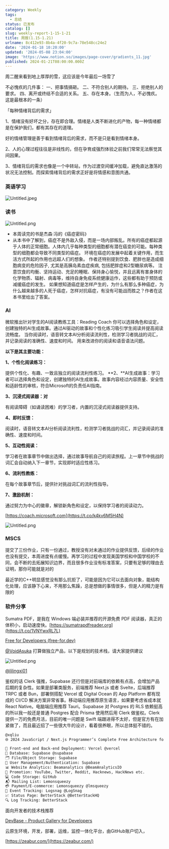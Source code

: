 ```yaml
---
category: Weekly
tags:
  - 总结
status: 已发布
catalog: []
slug: weekly-report-1-15-1-21
title: 周报(1.15-1.21)
urlname: 8c412e93-8b4a-4f20-9c7a-78e548cc24e2
date: '2024-01-18 10:20:00'
updated: '2024-05-08 23:04:00'
image: 'https://www.notion.so/images/page-cover/gradients_11.jpg'
published: 2024-01-21T08:00:00.000Z
---
```


周二醒来看到地上厚厚的雪，这应该是今年最后一场雪了


不必愧疚的几件事：
一、把事情搞砸。
二、不符合别人的期待。
三、拒绝别人的要求。
四、离开或终结不合适的关系。
五、存在本身。（生而为人，不必愧疚。这是最根本的一条）


「每种情绪背后的需求」


1、情绪没有好坏之分，存在即合理。情绪是人类不断进化的产物，每一种情绪都是在保护我们，都有其存在的道理。


好的情绪管理是善于看到情绪背后的需求，而不是只是看到情绪本身。


2、人的心理过程往往是非线性的，但在孕育成强烈体验之前我们常常无法察觉其间因果。


3、情绪背后的需求也像是一个中转站，作为过渡空间缓冲加载，避免直达激荡的状况无法控制。而探索情绪背后的需求正好是将情感和意图共通。


### 英语学习


![Untitled.jpeg](https://prod-files-secure.s3.us-west-2.amazonaws.com/5d24fe63-e567-4804-86f9-9fdc62e13082/faec46dc-9da5-4799-b905-c316418f1168/Untitled.jpeg?X-Amz-Algorithm=AWS4-HMAC-SHA256&X-Amz-Content-Sha256=UNSIGNED-PAYLOAD&X-Amz-Credential=ASIAZI2LB466WQJJ2ZKO%2F20250305%2Fus-west-2%2Fs3%2Faws4_request&X-Amz-Date=20250305T053928Z&X-Amz-Expires=3600&X-Amz-Security-Token=IQoJb3JpZ2luX2VjEMX%2F%2F%2F%2F%2F%2F%2F%2F%2F%2FwEaCXVzLXdlc3QtMiJIMEYCIQDdOPgwu1GRs0v%2F1SWRbmcGZssm3%2BVgfjH1GMzHxC8GTwIhAOeL1r9iE3zH4DwaWehPpvaWQ0%2BISkt6glXlm3Xm3uH8KogECP7%2F%2F%2F%2F%2F%2F%2F%2F%2F%2FwEQABoMNjM3NDIzMTgzODA1IgzVzsBmnw4qXf9iMKgq3APAlg%2FkrdtkqX8dt6O4oKe7BT0FnHwiH25z65lJaT59E0wE2kVKfx%2FnF0gsIA2LYReWeqRua%2FraPf2nSpGUmRltU5FR6hkH5qwXlMQYEXgSAbbS737ljBEhOOxvs6Mhik6iwI%2FgBETCJq0P90HeKTJZZdchsuT6UZ%2BHQVxLsh%2B%2B20qlSlw24TsvyqpCIpshfKDXzkoXCYuZgwstwcffu90R4QPSPSFKP0zs6kRDfocfKJUV6VZ%2BqYzPcEQls4h31p5CovmV5guuWQdmb2xuxsqioE8bcXUWnnuHnXyDRLMUPx%2FAGr44Ktul1QYvMbyGCEKx4XAixeWlZQkejM8sRsDym3BjX%2BdQ1KNVVc5toOphi8ovwanYUZbJIwN8dppsWUzBroJ8QyJpgipV0wvvrkfSH0hJMhvgKuVlDqaQXKcV7f8PNAPw9NynC6Vhqjs3Jg1uF8NOvIrqRp0GUoKnsQF8mUPiR7x33uGEYbwCSteCHMkugeI5gFfnyqhiNqdWrl%2Fs8OOGnKWmZhoDvoNe7n2z4Mh0N%2BNOJOTfI%2FO68d69SDEzlY24pb24xl9ZsmIwn6CltACTKNR5xqfG2%2Ba7eRSTDfZOx%2B1oHFq1YTlOrBuvtYFgZg6%2FOmxjHEbWsTDNp5%2B%2BBjqkASec4R5MV0uUKxuhsDrhFoFz9RgLlABq9BO6yDCkyqonImgbkK6fxJSQWZkqnOwjY16KeTPlF182cSKz3xTQQ40NeXuOVIRPlwLS0zcVANRTaxmEni4Rya0koXCWvNBtoAJUZARF2XxaEZHZ36nFjPHexaMmNqgG%2FdS9qslmzDkLk1%2FR58krgIU88chRzrby38YZ6U7%2FCyjfQOQ3l3nzrBiNZO%2Bf&X-Amz-Signature=5123b6745f282980e217f056e6fe8ccb328532cea7f89f4468f4810ecfe3f2a2&X-Amz-SignedHeaders=host&x-id=GetObject)


### 读书


![Untitled.png](https://prod-files-secure.s3.us-west-2.amazonaws.com/5d24fe63-e567-4804-86f9-9fdc62e13082/08aff459-da99-4ed5-87c6-1f4c95b62ac3/Untitled.png?X-Amz-Algorithm=AWS4-HMAC-SHA256&X-Amz-Content-Sha256=UNSIGNED-PAYLOAD&X-Amz-Credential=ASIAZI2LB466WQJJ2ZKO%2F20250305%2Fus-west-2%2Fs3%2Faws4_request&X-Amz-Date=20250305T053928Z&X-Amz-Expires=3600&X-Amz-Security-Token=IQoJb3JpZ2luX2VjEMX%2F%2F%2F%2F%2F%2F%2F%2F%2F%2FwEaCXVzLXdlc3QtMiJIMEYCIQDdOPgwu1GRs0v%2F1SWRbmcGZssm3%2BVgfjH1GMzHxC8GTwIhAOeL1r9iE3zH4DwaWehPpvaWQ0%2BISkt6glXlm3Xm3uH8KogECP7%2F%2F%2F%2F%2F%2F%2F%2F%2F%2FwEQABoMNjM3NDIzMTgzODA1IgzVzsBmnw4qXf9iMKgq3APAlg%2FkrdtkqX8dt6O4oKe7BT0FnHwiH25z65lJaT59E0wE2kVKfx%2FnF0gsIA2LYReWeqRua%2FraPf2nSpGUmRltU5FR6hkH5qwXlMQYEXgSAbbS737ljBEhOOxvs6Mhik6iwI%2FgBETCJq0P90HeKTJZZdchsuT6UZ%2BHQVxLsh%2B%2B20qlSlw24TsvyqpCIpshfKDXzkoXCYuZgwstwcffu90R4QPSPSFKP0zs6kRDfocfKJUV6VZ%2BqYzPcEQls4h31p5CovmV5guuWQdmb2xuxsqioE8bcXUWnnuHnXyDRLMUPx%2FAGr44Ktul1QYvMbyGCEKx4XAixeWlZQkejM8sRsDym3BjX%2BdQ1KNVVc5toOphi8ovwanYUZbJIwN8dppsWUzBroJ8QyJpgipV0wvvrkfSH0hJMhvgKuVlDqaQXKcV7f8PNAPw9NynC6Vhqjs3Jg1uF8NOvIrqRp0GUoKnsQF8mUPiR7x33uGEYbwCSteCHMkugeI5gFfnyqhiNqdWrl%2Fs8OOGnKWmZhoDvoNe7n2z4Mh0N%2BNOJOTfI%2FO68d69SDEzlY24pb24xl9ZsmIwn6CltACTKNR5xqfG2%2Ba7eRSTDfZOx%2B1oHFq1YTlOrBuvtYFgZg6%2FOmxjHEbWsTDNp5%2B%2BBjqkASec4R5MV0uUKxuhsDrhFoFz9RgLlABq9BO6yDCkyqonImgbkK6fxJSQWZkqnOwjY16KeTPlF182cSKz3xTQQ40NeXuOVIRPlwLS0zcVANRTaxmEni4Rya0koXCWvNBtoAJUZARF2XxaEZHZ36nFjPHexaMmNqgG%2FdS9qslmzDkLk1%2FR58krgIU88chRzrby38YZ6U7%2FCyjfQOQ3l3nzrBiNZO%2Bf&X-Amz-Signature=aa44320cca3d93487dd680a58b7c1c37bd7dcc8e6babc14b959087794b0bf590&X-Amz-SignedHeaders=host&x-id=GetObject)

- 本周读完的书是杰森·冯的《癌症密码》
- 从本书中了解到，癌症不是外敌入侵，而是一场内部叛乱。所有的癌症都起源于人体的正常细胞。人体内几乎每种类型的细胞都有潜在癌变的可能。每种类型的细胞都会导致不同类型的癌症。
环境在癌症的发展中起着关键作用，而生活方式所起的作用也远超人们的想象。
作者还特别提到饮食、肥胖也是造成细胞病变的危险因子, 尤其是高胰岛素血症疾病, 包括肥胖症和2型糖尿病等。
注意饮食的均衡、坚持运动、充足的睡眠、保持身心愉悦，并且远离有害身体的化学物质、辐射、病毒等，维持自身免疫系统健康运作，这些都有助于预防或减缓癌症的发生。
如果想知道癌症是怎样产生的，为什么有那么多种癌症，为什么越来越多的人死于癌症，怎样对抗癌症，有没有可能战而胜之？作者在这本书里给出了答案。

### AI


微软推出针对学生的AI阅读教练工具：Reading Coach
你可以选择角色和设定，创建独特的AI生成故事。通过AI驱动的故事和个性化练习吸引学生阅读并提高阅读流畅度。
当你阅读时，语音转文本AI分析阅读流利性，检测学习者挑战的词汇，并记录阅读的准确性、速度和时间。
用来改进你的阅读和语音语法问题。


**以下是其主要功能：**


**1、个性化阅读练习：**


提供个性化、有趣、一致且独立的阅读流利性练习。
**2、**AI生成故事：学习者可以选择角色和设定，创建独特的AI生成故事。故事内容经过内容质量、安全性和适龄性的审核，符合Microsoft的负责任AI指南。


**3、沉浸式阅读器：对**


有阅读障碍（如诵读困难）的学习者，内置的沉浸式阅读器提供支持。


**4、即时反馈：**


阅读时，语音转文本AI分析阅读流利性，检测学习者挑战的词汇，并记录阅读的准确性、速度和时间。


**5、互动性阅读：**


学习者在故事章节中做出选择，通过故事导航自己的阅读旅程。上一章节中挑战的词汇会自动纳入下一章节，实现即时适应性练习。


**6、流利性教练：**


在每个故事章节后，提供针对挑战词汇的流利性指导。


**7、激励机制：**


通过努力为中心的徽章，解锁新角色和设定，以保持学习者的阅读动力。


[https://coach.microsoft.com](https://t.co/k4kv6M5H4N)


![Untitled.png](https://prod-files-secure.s3.us-west-2.amazonaws.com/5d24fe63-e567-4804-86f9-9fdc62e13082/8f53d036-0cfc-469d-a837-f15107675ae4/Untitled.png?X-Amz-Algorithm=AWS4-HMAC-SHA256&X-Amz-Content-Sha256=UNSIGNED-PAYLOAD&X-Amz-Credential=ASIAZI2LB466WQJJ2ZKO%2F20250305%2Fus-west-2%2Fs3%2Faws4_request&X-Amz-Date=20250305T053928Z&X-Amz-Expires=3600&X-Amz-Security-Token=IQoJb3JpZ2luX2VjEMX%2F%2F%2F%2F%2F%2F%2F%2F%2F%2FwEaCXVzLXdlc3QtMiJIMEYCIQDdOPgwu1GRs0v%2F1SWRbmcGZssm3%2BVgfjH1GMzHxC8GTwIhAOeL1r9iE3zH4DwaWehPpvaWQ0%2BISkt6glXlm3Xm3uH8KogECP7%2F%2F%2F%2F%2F%2F%2F%2F%2F%2FwEQABoMNjM3NDIzMTgzODA1IgzVzsBmnw4qXf9iMKgq3APAlg%2FkrdtkqX8dt6O4oKe7BT0FnHwiH25z65lJaT59E0wE2kVKfx%2FnF0gsIA2LYReWeqRua%2FraPf2nSpGUmRltU5FR6hkH5qwXlMQYEXgSAbbS737ljBEhOOxvs6Mhik6iwI%2FgBETCJq0P90HeKTJZZdchsuT6UZ%2BHQVxLsh%2B%2B20qlSlw24TsvyqpCIpshfKDXzkoXCYuZgwstwcffu90R4QPSPSFKP0zs6kRDfocfKJUV6VZ%2BqYzPcEQls4h31p5CovmV5guuWQdmb2xuxsqioE8bcXUWnnuHnXyDRLMUPx%2FAGr44Ktul1QYvMbyGCEKx4XAixeWlZQkejM8sRsDym3BjX%2BdQ1KNVVc5toOphi8ovwanYUZbJIwN8dppsWUzBroJ8QyJpgipV0wvvrkfSH0hJMhvgKuVlDqaQXKcV7f8PNAPw9NynC6Vhqjs3Jg1uF8NOvIrqRp0GUoKnsQF8mUPiR7x33uGEYbwCSteCHMkugeI5gFfnyqhiNqdWrl%2Fs8OOGnKWmZhoDvoNe7n2z4Mh0N%2BNOJOTfI%2FO68d69SDEzlY24pb24xl9ZsmIwn6CltACTKNR5xqfG2%2Ba7eRSTDfZOx%2B1oHFq1YTlOrBuvtYFgZg6%2FOmxjHEbWsTDNp5%2B%2BBjqkASec4R5MV0uUKxuhsDrhFoFz9RgLlABq9BO6yDCkyqonImgbkK6fxJSQWZkqnOwjY16KeTPlF182cSKz3xTQQ40NeXuOVIRPlwLS0zcVANRTaxmEni4Rya0koXCWvNBtoAJUZARF2XxaEZHZ36nFjPHexaMmNqgG%2FdS9qslmzDkLk1%2FR58krgIU88chRzrby38YZ6U7%2FCyjfQOQ3l3nzrBiNZO%2Bf&X-Amz-Signature=07fd6fdf57b6c1d51fc90b015ef2ff266de2597751d954d81583656cb2c268ac&X-Amz-SignedHeaders=host&x-id=GetObject)


### MSCS


提交了三份作业，只有一份通过，教授没有对未通过的作业提供反馈，后续的作业也没有提交，本周进度有点缓慢。再学习的过程中发现美国学校和中国学校的不同，会不断的去拓展知识边界，而且很多作业没有标准答案，只要有足够的理由去证明，那你可能就是对的


最近学的C++明显感觉没有那么抗拒了，可能是因为它可以去面向对象，能结构化处理，应该静下心来，不用那么焦躁，总是想做的事情很多，但是人的精力是有限的


### 软件分享


Sumatra PDF，是我在 Windows 端必装并推荐的开源免费 PDF 阅读器，真正的体积小，启动速度快。[https://sumatrapdfreader.org](https://t.co/1VNYwxRL7L)


[Free for Developers (free-for.dev)](https://free-for.dev/#/)


[@VoidAsuka](https://twitter.com/VoidAsuka) 打算做独立产品，以下是规划的技术栈，请大家提供建议


![Untitled.png](https://prod-files-secure.s3.us-west-2.amazonaws.com/5d24fe63-e567-4804-86f9-9fdc62e13082/93561a3c-b2bc-4a43-bbc5-67e3f740ed5e/Untitled.png?X-Amz-Algorithm=AWS4-HMAC-SHA256&X-Amz-Content-Sha256=UNSIGNED-PAYLOAD&X-Amz-Credential=ASIAZI2LB466WQJJ2ZKO%2F20250305%2Fus-west-2%2Fs3%2Faws4_request&X-Amz-Date=20250305T053928Z&X-Amz-Expires=3600&X-Amz-Security-Token=IQoJb3JpZ2luX2VjEMX%2F%2F%2F%2F%2F%2F%2F%2F%2F%2FwEaCXVzLXdlc3QtMiJIMEYCIQDdOPgwu1GRs0v%2F1SWRbmcGZssm3%2BVgfjH1GMzHxC8GTwIhAOeL1r9iE3zH4DwaWehPpvaWQ0%2BISkt6glXlm3Xm3uH8KogECP7%2F%2F%2F%2F%2F%2F%2F%2F%2F%2FwEQABoMNjM3NDIzMTgzODA1IgzVzsBmnw4qXf9iMKgq3APAlg%2FkrdtkqX8dt6O4oKe7BT0FnHwiH25z65lJaT59E0wE2kVKfx%2FnF0gsIA2LYReWeqRua%2FraPf2nSpGUmRltU5FR6hkH5qwXlMQYEXgSAbbS737ljBEhOOxvs6Mhik6iwI%2FgBETCJq0P90HeKTJZZdchsuT6UZ%2BHQVxLsh%2B%2B20qlSlw24TsvyqpCIpshfKDXzkoXCYuZgwstwcffu90R4QPSPSFKP0zs6kRDfocfKJUV6VZ%2BqYzPcEQls4h31p5CovmV5guuWQdmb2xuxsqioE8bcXUWnnuHnXyDRLMUPx%2FAGr44Ktul1QYvMbyGCEKx4XAixeWlZQkejM8sRsDym3BjX%2BdQ1KNVVc5toOphi8ovwanYUZbJIwN8dppsWUzBroJ8QyJpgipV0wvvrkfSH0hJMhvgKuVlDqaQXKcV7f8PNAPw9NynC6Vhqjs3Jg1uF8NOvIrqRp0GUoKnsQF8mUPiR7x33uGEYbwCSteCHMkugeI5gFfnyqhiNqdWrl%2Fs8OOGnKWmZhoDvoNe7n2z4Mh0N%2BNOJOTfI%2FO68d69SDEzlY24pb24xl9ZsmIwn6CltACTKNR5xqfG2%2Ba7eRSTDfZOx%2B1oHFq1YTlOrBuvtYFgZg6%2FOmxjHEbWsTDNp5%2B%2BBjqkASec4R5MV0uUKxuhsDrhFoFz9RgLlABq9BO6yDCkyqonImgbkK6fxJSQWZkqnOwjY16KeTPlF182cSKz3xTQQ40NeXuOVIRPlwLS0zcVANRTaxmEni4Rya0koXCWvNBtoAJUZARF2XxaEZHZ36nFjPHexaMmNqgG%2FdS9qslmzDkLk1%2FR58krgIU88chRzrby38YZ6U7%2FCyjfQOQ3l3nzrBiNZO%2Bf&X-Amz-Signature=fc473b8650c34f5b5b0b6cc163919446c26163cfbdcc802333e239de9277cb33&X-Amz-SignedHeaders=host&x-id=GetObject)


[@lilingxi01](https://twitter.com/lilingxi01)


鉴权的话 Clerk 强推，Supabase 还行但是对前端库的依赖有点高，会增加产品后期的复杂性。如果是部署类服务，前端推荐 Next.js 或者 Svelte，后端推荐 TRPC 或者 Bun，部署侧搭配 Vercel 或 Digital Ocean 的 App Platform 都有现成的 CI/CD 解决方案非常省事。移动端应用推荐原生语言，如果要考虑省成本就 React Native。电脑端应用推荐 Tauri。Supabase 对 Postgres 的 RLS 依赖挺高的所以我一般还是普通 Postgres 配合 Prisma 使用然后用 Clerk 做鉴权。Clerk 提供一万的免费月活，目前的唯一问题是 Swift 端跟进得不太好，但是官方有在加紧做了，而且最近招了一些很大牛的设计，看着很养眼，所以总体挺不错的。


```markdown
@xqliu
🌐 2024 JavaScript / Next.js Programmer’s Complete Free Architecture for solo entrepreneur:

🔧 Front-end and Back-end Deployment: Vercel @vercel
💾 Database: Supabase @supabase
🗂️ File/Object Storage: Supabase
👥 User Management/Authentication: Supabase
📊 Website Analytics: Beamanalytics @BeamAnalyticsIO
📣 Promotion: YouTube, Twitter, Reddit, Hacknews, HackNews etc. 
💻 Code Storage: GitHub
📬 Mailing List: Lemonsqueezy
💳 Payment/E-commerce: Lemonsqueezy @lmsqueezy
📌 Event Tracking: Logsnag @LogSnag
📈 Status Page: BetterStack @BetterStackHQ
🔍 Log Tracking: BetterStack
```


面向开发者的技术栈推荐


[DevBase - Product Gallery for Developers](https://devbase.fyi/)


云原生环境，开发，部署，运维，监控一体化平台，由GitHub账户切入，


[https://zeabur.com/](https://zeabur.com/)

